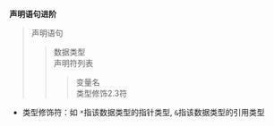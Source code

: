 **声明语句进阶**  
> 声明语句
> > 数据类型  
> > 声明符列表
> >
> > > 变量名  
> > > 类型修饰2.3符

 * 类型修饰符：如 `*`指该数据类型的指针类型, `&`指该数据类型的引用类型